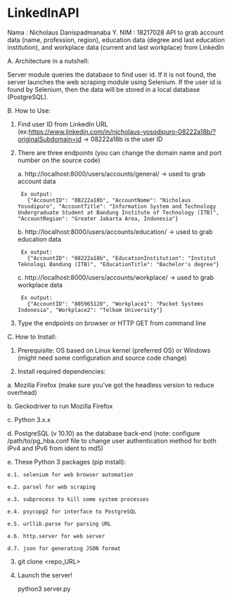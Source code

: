 # LinkedInAPI
Nama : Nicholaus Danispadmanaba Y.
NIM  : 18217028
API to grab account data (name, profession, region), education data (degree and last education institution), and workplace data (current and last workplace) from LinkedIn

A. Architecture in a nutshell:

Server module queries the database to find user id. If it is not found, the server launches the web scraping module using Selenium. If the user id is found by Selenium, then the data will be stored in a local database (PostgreSQL).

B. How to Use:
1. Find user ID from LinkedIn URL (ex:https://www.linkedin.com/in/nicholaus-yosodipuro-08222a18b/?originalSubdomain=id -> 08222a18b is the user ID 
2. There are three endpoints (you can change the domain name and port number on the source code)
    
    a. http://localhost:8000/users/accounts/general/<user id> -> used to grab account data
        
        Ex output:
          {"AccountID": "08222a18b", "AccountName": "Nicholaus Yosodipuro", "AccountTitle": "Information System and Technology Undergraduate Student at Bandung Institute of Technology (ITB)", "AccountRegion": "Greater Jakarta Area, Indonesia"}
    
    b. http://localhost:8000/users/accounts/education/<user id> -> used to grab education data
        
        Ex output:
          {"AccountID": "08222a18b", "EducationInstitution": "Institut Teknologi Bandung (ITB)", "EducationTitle": "Bachelor's degree"}
    
    c. http://localhost:8000/users/accounts/workplace/<user id> -> used to grab workplace data
        
        Ex output:
          {"AccountID": "805965120", "Workplace1": "Packet Systems Indonesia", "Workplace2": "Telkom University"}
 
 3. Type the endpoints on browser or HTTP GET from command line

C. How to Install:

1. Prerequisite: OS based on Linux kernel (preferred OS) or Windows (might need some configuration and source code change)

2. Install required dependencies:

  a. Mozilla Firefox (make sure you've got the headless version to reduce overhead)
  
  b. Geckodriver to run Mozilla Firefox
  
  c. Python 3.x.x 
  
  d. PostgreSQL (v 10.10) as the database back-end (note: configure /path/to/pg_hba.conf file to change user authentication method for both IPv4 and IPv6 from ident to md5)
  
  e. These Python 3 packages (pip install):
    
    e.1. selenium for web browser automation 
    
    e.2. parsel for web scraping
    
    e.3. subprocess to kill some system processes
    
    e.4. psycopg2 for interface to PostgreSQL
    
    e.5. urllib.parse for parsing URL
    
    e.6. http.server for web server
    
    d.7. json for generating JSON format

3. git clone <repo_URL>

4. Launch the server! 
      
      python3 server.py
  
